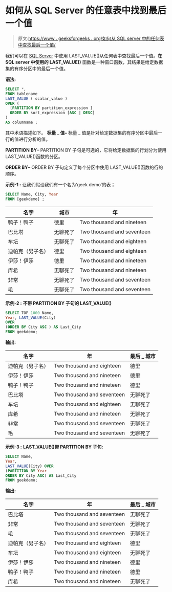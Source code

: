 # 如何从 SQL Server 的任意表中找到最后一个值

> 原文:[https://www . geeksforgeeks . org/如何从 SQL server 中的任何表中查找最后一个值/](https://www.geeksforgeeks.org/how-to-find-last-value-from-any-table-in-sql-server/)

我们可以在 [SQL Server](https://www.geeksforgeeks.org/introduction-of-ms-sql-server/) 中使用 LAST_VALUE()从任何表中查找最后一个值。**在 SQL server 中使用的 LAST_VALUE()** 函数是一种窗口函数，其结果是给定数据集的有序分区中的最后一个值。

**语法:**

```sql
SELECT *,
FROM tablename
LAST_VALUE ( scalar_value )  
OVER (  
  [PARTITION BY partition_expression ]
  ORDER BY sort_expression [ASC | DESC]
) 
AS columname ; 

```

其中术语描述如下。
**标量 _ 值–**
标量 _ 值是针对给定数据集的有序分区中最后一行的值进行分析的值。

**PARTITION BY–**
PARTITION BY 子句是可选的，它将给定数据集的行划分为使用 LAST_VALUE()函数的分区。

**ORDER BY–**
ORDER BY 子句定义了每个分区中使用 LAST_VALUE()函数的行的顺序。

**示例-1 :**
让我们假设我们有一个名为‘geek demo’的表；

```sql
SELECT Name, City, Year
FROM [geekdemo] ;
```

| 名字 | 城市 | 年 |
| --- | --- | --- |
| 鸭子！鸭子 | 德里 | Two thousand and nineteen |
| 巴比塔 | 无聊死了 | Two thousand and seventeen |
| 车坛 | 无聊死了 | Two thousand and eighteen |
| 迪帕克（男子名） | 德里 | Two thousand and eighteen |
| 伊莎！伊莎 | 德里 | Two thousand and nineteen |
| 库希 | 无聊死了 | Two thousand and nineteen |
| 非常 | 无聊死了 | Two thousand and seventeen |
| 毛 | 无聊死了 | Two thousand and seventeen |

**示例-2 :**
**不带 PARTITION BY 子句的 LAST_VALUE()**

```sql
SELECT TOP 1000 Name, 
Year, LAST_VALUE(City) 
OVER 
(ORDER BY City ASC ) AS Last_City
FROM geekdemo;

```

**输出:**

| 名字 | 年 | 最后 _ 城市 |
| --- | --- | --- |
| 迪帕克（男子名） | Two thousand and eighteen | 德里 |
| 伊莎！伊莎 | Two thousand and nineteen | 德里 |
| 鸭子！鸭子 | Two thousand and nineteen | 德里 |
| 巴比塔 | Two thousand and seventeen | 无聊死了 |
| 车坛 | Two thousand and eighteen | 无聊死了 |
| 库希 | Two thousand and nineteen | 无聊死了 |
| 非常 | Two thousand and seventeen | 无聊死了 |
| 毛 | Two thousand and seventeen | 无聊死了 |

**示例-3 :**
**LAST_VALUE()带 PARTITION BY 子句:**

```sql
SELECT Name, 
Year, 
LAST_VALUE(City) OVER 
(PARTITION BY Year
ORDER BY City ASC) AS Last_City
FROM geekdemo;
```

**输出:**

| 名字 | 年 | 最后 _ 城市 |
| --- | --- | --- |
| 巴比塔 | Two thousand and seventeen | 无聊死了 |
| 非常 | Two thousand and seventeen | 无聊死了 |
| 毛 | Two thousand and seventeen | 无聊死了 |
| 迪帕克（男子名） | Two thousand and eighteen | 德里 |
| 车坛 | Two thousand and eighteen | 无聊死了 |
| 伊莎！伊莎 | Two thousand and nineteen | 德里 |
| 鸭子！鸭子 | Two thousand and nineteen | 德里 |
| 库希 | Two thousand and nineteen | 无聊死了 |